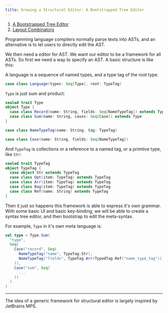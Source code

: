 ```yaml
---
title: Growing a Structural Editor: A Bootstrapped Tree Editor
---
```


1. [A Bootstrapped Tree Editor](05-growing-a-structural-editor.html)
2. [Layout Combinators](05-growing-a-structural-editor-02.html)

Programming language compilers normally parse texts into ASTs, and an alternative is to let users to directly edit the AST.

We then need a editor for AST. We want our editor to be a framework for all ASTs. So first we need a way to specify an AST. A basic structure is like this:

A language is a sequence of named types, and a type tag of the root type.
```scala
case class Language(types: Seq[Type], root: TypeTag)
```

`Type` is just sum and product:

```scala
sealed trait Type
object Type {
  case class Record(name: String, fields: Seq[NameTypeTag]) extends Type
  case class Sum(name: String, cases: Seq[Case]) extends Type
}

case class NameTypeTag(name: String, tag: TypeTag)

case class Case(name: String, fields: Seq[NameTypeTag])
```

And `TypeTag` is collections or a reference to a named tag, or a primtive type, like `Str`:

```scala
sealed trait TypeTag
object TypeTag {
  case object Str extends TypeTag
  case class Opt(item: TypeTag) extends TypeTag
  case class Arr(item: TypeTag) extends TypeTag
  case class Bag(item: TypeTag) extends TypeTag
  case class Ref(name: String) extends TypeTag
}
```

Then it just so happens this framework is able to express it's own grammar. With some basic UI and basic key-binding, we will be able to create a syntax tree editor, and then bootstrap to edit the meta-syntax.

For example, `Type` in it's own meta language is:

```scala
val type = Type.Sum(
  "type",
  Seq(
    Case("record", Seq(
      NameTypeTag("name", TypeTag.Str),
      NameTypeTag("fields", TypeTag.Arr(TypedTag.Ref("name_type_tag"))),
    )),
    Case("sum", Seq(
      ...
    ))
  )
)
```

--- 

The idea of a generic framework for structural editor is largely inspired by JetBrains MPS.